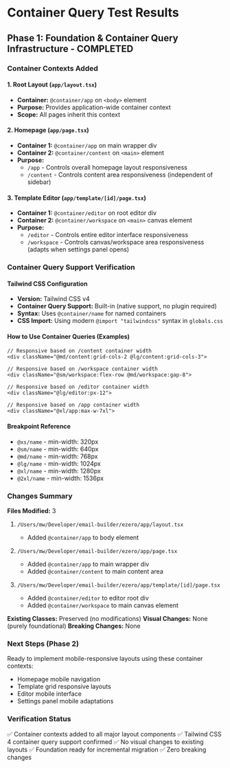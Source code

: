 # Container Query Test Results

## Phase 1: Foundation & Container Query Infrastructure - COMPLETED

### Container Contexts Added

#### 1. Root Layout (`app/layout.tsx`)
- **Container:** `@container/app` on `<body>` element
- **Purpose:** Provides application-wide container context
- **Scope:** All pages inherit this context

#### 2. Homepage (`app/page.tsx`)
- **Container 1:** `@container/app` on main wrapper div
- **Container 2:** `@container/content` on `<main>` element
- **Purpose:**
  - `/app` - Controls overall homepage layout responsiveness
  - `/content` - Controls content area responsiveness (independent of sidebar)

#### 3. Template Editor (`app/template/[id]/page.tsx`)
- **Container 1:** `@container/editor` on root editor div
- **Container 2:** `@container/workspace` on `<main>` canvas element
- **Purpose:**
  - `/editor` - Controls entire editor interface responsiveness
  - `/workspace` - Controls canvas/workspace area responsiveness (adapts when settings panel opens)

### Container Query Support Verification

#### Tailwind CSS Configuration
- **Version:** Tailwind CSS v4
- **Container Query Support:** Built-in (native support, no plugin required)
- **Syntax:** Uses `@container/name` for named containers
- **CSS Import:** Using modern `@import "tailwindcss"` syntax in `globals.css`

#### How to Use Container Queries (Examples)

```tsx
// Responsive based on /content container width
<div className="@md/content:grid-cols-2 @lg/content:grid-cols-3">

// Responsive based on /workspace container width
<div className="@sm/workspace:flex-row @md/workspace:gap-8">

// Responsive based on /editor container width
<div className="@lg/editor:px-12">

// Responsive based on /app container width
<div className="@xl/app:max-w-7xl">
```

#### Breakpoint Reference
- `@xs/name` - min-width: 320px
- `@sm/name` - min-width: 640px
- `@md/name` - min-width: 768px
- `@lg/name` - min-width: 1024px
- `@xl/name` - min-width: 1280px
- `@2xl/name` - min-width: 1536px

### Changes Summary

**Files Modified:** 3
1. `/Users/mw/Developer/email-builder/ezero/app/layout.tsx`
   - Added `@container/app` to body element

2. `/Users/mw/Developer/email-builder/ezero/app/page.tsx`
   - Added `@container/app` to main wrapper div
   - Added `@container/content` to main content area

3. `/Users/mw/Developer/email-builder/ezero/app/template/[id]/page.tsx`
   - Added `@container/editor` to editor root div
   - Added `@container/workspace` to main canvas element

**Existing Classes:** Preserved (no modifications)
**Visual Changes:** None (purely foundational)
**Breaking Changes:** None

### Next Steps (Phase 2)

Ready to implement mobile-responsive layouts using these container contexts:
- Homepage mobile navigation
- Template grid responsive layouts
- Editor mobile interface
- Settings panel mobile adaptations

### Verification Status

✅ Container contexts added to all major layout components
✅ Tailwind CSS 4 container query support confirmed
✅ No visual changes to existing layouts
✅ Foundation ready for incremental migration
✅ Zero breaking changes
